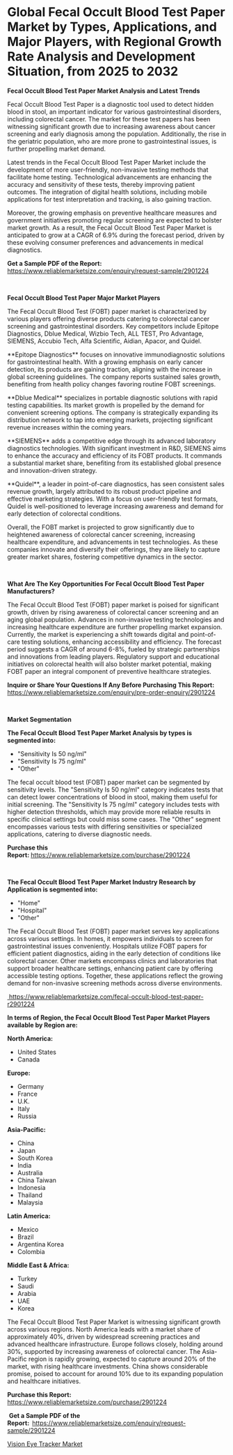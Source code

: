 <p><h1>Global Fecal Occult Blood Test Paper Market by Types, Applications, and Major Players, with Regional Growth Rate Analysis and Development Situation, from 2025 to 2032</h1></p><p><strong>Fecal Occult Blood Test Paper Market Analysis and Latest Trends</strong></p>
<p><p>Fecal Occult Blood Test Paper is a diagnostic tool used to detect hidden blood in stool, an important indicator for various gastrointestinal disorders, including colorectal cancer. The market for these test papers has been witnessing significant growth due to increasing awareness about cancer screening and early diagnosis among the population. Additionally, the rise in the geriatric population, who are more prone to gastrointestinal issues, is further propelling market demand.</p><p>Latest trends in the Fecal Occult Blood Test Paper Market include the development of more user-friendly, non-invasive testing methods that facilitate home testing. Technological advancements are enhancing the accuracy and sensitivity of these tests, thereby improving patient outcomes. The integration of digital health solutions, including mobile applications for test interpretation and tracking, is also gaining traction.</p><p>Moreover, the growing emphasis on preventive healthcare measures and government initiatives promoting regular screening are expected to bolster market growth. As a result, the Fecal Occult Blood Test Paper Market is anticipated to grow at a CAGR of 6.9% during the forecast period, driven by these evolving consumer preferences and advancements in medical diagnostics.</p></p>
<p><strong>Get a Sample PDF of the Report:&nbsp;</strong> <a href="https://www.reliablemarketsize.com/enquiry/request-sample/2901224?utm_campaign=3178&utm_medium=2&utm_source=Github&utm_content=ia&utm_term=16032025&utm_id=fecal-occult-blood-test-paper">https://www.reliablemarketsize.com/enquiry/request-sample/2901224</a></p>
<p>&nbsp;</p>
<p><strong>Fecal Occult Blood Test Paper Major Market Players</strong></p>
<p><p>The Fecal Occult Blood Test (FOBT) paper market is characterized by various players offering diverse products catering to colorectal cancer screening and gastrointestinal disorders. Key competitors include Epitope Diagnostics, Dblue Medical, Wizbio Tech, ALL TEST, Pro Advantage, SIEMENS, Accubio Tech, Alfa Scientific, Aidian, Apacor, and Quidel.</p><p>**Epitope Diagnostics** focuses on innovative immunodiagnostic solutions for gastrointestinal health. With a growing emphasis on early cancer detection, its products are gaining traction, aligning with the increase in global screening guidelines. The company reports sustained sales growth, benefiting from health policy changes favoring routine FOBT screenings.</p><p>**Dblue Medical** specializes in portable diagnostic solutions with rapid testing capabilities. Its market growth is propelled by the demand for convenient screening options. The company is strategically expanding its distribution network to tap into emerging markets, projecting significant revenue increases within the coming years.</p><p>**SIEMENS** adds a competitive edge through its advanced laboratory diagnostics technologies. With significant investment in R&D, SIEMENS aims to enhance the accuracy and efficiency of its FOBT products. It commands a substantial market share, benefiting from its established global presence and innovation-driven strategy.</p><p>**Quidel**, a leader in point-of-care diagnostics, has seen consistent sales revenue growth, largely attributed to its robust product pipeline and effective marketing strategies. With a focus on user-friendly test formats, Quidel is well-positioned to leverage increasing awareness and demand for early detection of colorectal conditions.</p><p>Overall, the FOBT market is projected to grow significantly due to heightened awareness of colorectal cancer screening, increasing healthcare expenditure, and advancements in test technologies. As these companies innovate and diversify their offerings, they are likely to capture greater market shares, fostering competitive dynamics in the sector.</p></p>
<p>&nbsp;</p>
<p><strong>What Are The Key Opportunities For Fecal Occult Blood Test Paper Manufacturers?</strong></p>
<p><p>The Fecal Occult Blood Test (FOBT) paper market is poised for significant growth, driven by rising awareness of colorectal cancer screening and an aging global population. Advances in non-invasive testing technologies and increasing healthcare expenditure are further propelling market expansion. Currently, the market is experiencing a shift towards digital and point-of-care testing solutions, enhancing accessibility and efficiency. The forecast period suggests a CAGR of around 6-8%, fueled by strategic partnerships and innovations from leading players. Regulatory support and educational initiatives on colorectal health will also bolster market potential, making FOBT paper an integral component of preventive healthcare strategies.</p></p>
<p><strong>Inquire or Share Your Questions If Any Before Purchasing This Report:</strong> <a href="https://www.reliablemarketsize.com/enquiry/pre-order-enquiry/2901224?utm_campaign=3178&utm_medium=2&utm_source=Github&utm_content=ia&utm_term=16032025&utm_id=fecal-occult-blood-test-paper">https://www.reliablemarketsize.com/enquiry/pre-order-enquiry/2901224</a></p>
<p>&nbsp;</p>
<p><strong>Market Segmentation</strong></p>
<p><strong>The Fecal Occult Blood Test Paper Market Analysis by types is segmented into:</strong></p>
<p><ul><li>"Sensitivity Is 50 ng/ml"</li><li>"Sensitivity Is 75 ng/ml"</li><li>"Other"</li></ul></p>
<p><p>The fecal occult blood test (FOBT) paper market can be segmented by sensitivity levels. The "Sensitivity Is 50 ng/ml" category indicates tests that can detect lower concentrations of blood in stool, making them useful for initial screening. The "Sensitivity Is 75 ng/ml" category includes tests with higher detection thresholds, which may provide more reliable results in specific clinical settings but could miss some cases. The "Other" segment encompasses various tests with differing sensitivities or specialized applications, catering to diverse diagnostic needs.</p></p>
<p><strong>Purchase this Report:&nbsp;</strong><a href="https://www.reliablemarketsize.com/purchase/2901224?utm_campaign=3178&utm_medium=2&utm_source=Github&utm_content=ia&utm_term=16032025&utm_id=fecal-occult-blood-test-paper">https://www.reliablemarketsize.com/purchase/2901224</a></p>
<p>&nbsp;</p>
<p><strong>The Fecal Occult Blood Test Paper Market Industry Research by Application is segmented into:</strong></p>
<p><ul><li>"Home"</li><li>"Hospital"</li><li>"Other"</li></ul></p>
<p><p>The Fecal Occult Blood Test (FOBT) paper market serves key applications across various settings. In homes, it empowers individuals to screen for gastrointestinal issues conveniently. Hospitals utilize FOBT papers for efficient patient diagnostics, aiding in the early detection of conditions like colorectal cancer. Other markets encompass clinics and laboratories that support broader healthcare settings, enhancing patient care by offering accessible testing options. Together, these applications reflect the growing demand for non-invasive screening methods across diverse environments.</p></p>
<p><a href="https://www.reliablemarketsize.com/fecal-occult-blood-test-paper-r2901224?utm_campaign=3178&utm_medium=2&utm_source=Github&utm_content=ia&utm_term=16032025&utm_id=fecal-occult-blood-test-paper">&nbsp;https://www.reliablemarketsize.com/fecal-occult-blood-test-paper-r2901224</a></p>
<p><strong>In terms of Region, the Fecal Occult Blood Test Paper Market Players available by Region are:</strong></p>
<p>
    <p> <strong> North America: </strong>
        <ul>
            <li>United States</li>
            <li>Canada</li>
        </ul>
        </p> 
    <p> <strong> Europe: </strong>
        <ul>
            <li>Germany</li>
            <li>France</li>
            <li>U.K.</li>
            <li>Italy</li>
            <li>Russia</li>
        </ul>
        </p> 
    <p> <strong> Asia-Pacific: </strong>
        <ul>
            <li>China</li>
            <li>Japan</li>
            <li>South Korea</li>
            <li>India</li>
            <li>Australia</li>
            <li>China Taiwan</li>
            <li>Indonesia</li>
            <li>Thailand</li>
            <li>Malaysia</li>
        </ul>
        </p> 
    <p> <strong> Latin America: </strong>
        <ul>
            <li>Mexico</li>
            <li>Brazil</li>
            <li>Argentina Korea</li>
            <li>Colombia</li>
        </ul>
        </p> 
    <p> <strong> Middle East & Africa: </strong>
        <ul>
            <li>Turkey</li>
            <li>Saudi</li>
            <li>Arabia</li>
            <li>UAE</li>
            <li>Korea</li>
        </ul>
    </p>
    </p>
<p><p>The Fecal Occult Blood Test Paper Market is witnessing significant growth across various regions. North America leads with a market share of approximately 40%, driven by widespread screening practices and advanced healthcare infrastructure. Europe follows closely, holding around 30%, supported by increasing awareness of colorectal cancer. The Asia-Pacific region is rapidly growing, expected to capture around 20% of the market, with rising healthcare investments. China shows considerable promise, poised to account for around 10% due to its expanding population and healthcare initiatives.</p></p>
<p><strong>Purchase this Report: </strong><a href="https://www.reliablemarketsize.com/purchase/2901224?utm_campaign=3178&utm_medium=2&utm_source=Github&utm_content=ia&utm_term=16032025&utm_id=fecal-occult-blood-test-paper">https://www.reliablemarketsize.com/purchase/2901224</a></p>
<p>&nbsp;<strong>Get a Sample PDF of the Report:&nbsp;&nbsp;</strong><a href="https://www.reliablemarketsize.com/enquiry/request-sample/2901224?utm_campaign=3178&utm_medium=2&utm_source=Github&utm_content=ia&utm_term=16032025&utm_id=fecal-occult-blood-test-paper">https://www.reliablemarketsize.com/enquiry/request-sample/2901224</a></p>
<p><strong></strong></p>
<p><p><a href="https://github.com/jhamygunler/Market-Research-Report-List-1/blob/main/vision-eye-tracker-market.md?utm_campaign=3178&utm_medium=2&utm_source=Github&utm_content=ia&utm_term=16032025&utm_id=fecal-occult-blood-test-paper">Vision Eye Tracker Market</a></p></p>